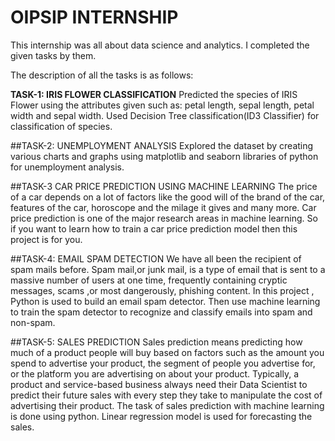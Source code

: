 # OIPSIP INTERNSHIP

This internship was all about data science and analytics.
I completed the given tasks by them. 

The description of all the tasks is as follows:

**TASK-1: IRIS FLOWER CLASSIFICATION**
Predicted the species of IRIS Flower using the attributes given such as: petal length, sepal length, petal width and sepal width. 
Used Decision Tree classification(ID3 Classifier) for classification of species.

##TASK-2: UNEMPLOYMENT ANALYSIS
Explored the dataset by creating various charts and graphs using matplotlib and seaborn libraries of python for unemployment analysis.

##TASK-3 CAR PRICE PREDICTION USING MACHINE LEARNING
The price of a car depends on a lot of factors like the good will of the brand of the car, features of the car, horoscope and the milage it gives and many more. Car price prediction is one of the major research areas in machine learning. So if you want to learn how to train a car price prediction model then this project is for you.

##TASK-4: EMAIL SPAM DETECTION
We have all been the recipient of spam mails before. Spam mail,or junk mail, is a type of email that is sent to a massive number of users at one time, frequently containing cryptic messages, scams ,or most dangerously, phishing content.
In this project , Python is used to build an email spam detector. Then use machine learning to train the spam detector to recognize and classify emails into spam and non-spam.
        
##TASK-5: SALES PREDICTION
Sales prediction means predicting how much of a product people will buy based on factors such as the amount you spend to advertise your product, the segment of people you advertise for, or the platform you are advertising on about your product. Typically, a product and service-based business always need their Data Scientist to predict their future sales with every step they take to manipulate the cost of advertising their product. The task of sales prediction with machine learning is done using python. Linear regression model is used for forecasting the sales.
